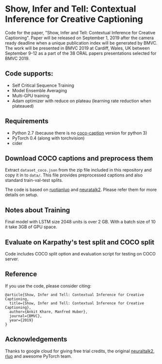 # Show, Infer and Tell: Contextual Inference for Creative Captioning
Code for the paper, "Show, Infer and Tell: Contextual Inference for Creative Captioning". Paper will be released on September 1, 2019 after the camera ready deadline when a unique publication index will be generated by BMVC. The work will be presented in BMVC 2019 at Cardiff, Wales, UK between September 9-12 as a part of the 38 ORAL papers presentations selected for BMVC 2019.

## Code supports:
- Self Critical Sequence Training
- Model Ensemble Averaging 
- Multi-GPU training
- Adam optimizer with reduce on plateau (learning rate reduction when plateaued)

## Requirements
- Python 2.7 (because there is no [coco-caption](https://github.com/tylin/coco-caption) version for python 3)
- PyTorch 0.4 (along with torchvision)
- cider

## Download COCO captions and preprocess them
Extract `dataset_coco.json` from the zip file included in this repository and copy it in to `data/`. This file provides preprocessed captions and also standard train-val-test splits.

The code is based on [ruotianluo](https://github.com/ruotianluo/self-critical.pytorch) and [neuratalk2](https://github.com/karpathy/neuraltalk2). Please refer them for more details on setup.

## Notes about Training
Final model with LSTM size 2048 units is over 2 GB. With a batch size of 10 it take 3GB of GPU space. 

## Evaluate on Karpathy's test split and COCO split
Code includes COCO split option and evaluation script for testing on COCO server.

## Reference
If you use the code, please consider citing:
```
@article{Show, Infer and Tell: Contextual Inference for Creative Captioning,
  title={Show, Infer and Tell: Contextual Inference for Creative Captioning},
  author={Ankit Khare, Manfred Huber},
  journal={BMVC},
  year={2019}
}
```

## Acknowledgements
Thanks to google cloud for giving free trial credits, the original [neuraltalk2](https://github.com/karpathy/neuraltalk2),  [rluo](https://github.com/ruotianluo/self-critical.pytorch) and awesome PyTorch team.

